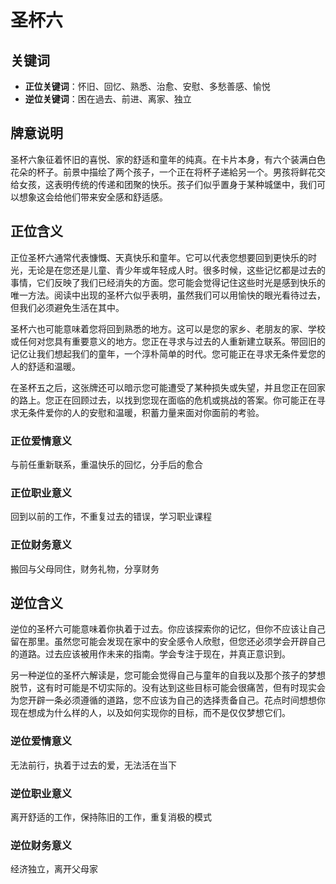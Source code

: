 # 圣杯六

## 关键词
- **正位关键词**：怀旧、回忆、熟悉、治愈、安慰、多愁善感、愉悦
- **逆位关键词**：困在過去、前进、离家、独立

## 牌意说明
圣杯六象征着怀旧的喜悦、家的舒适和童年的纯真。在卡片本身，有六个装满白色花朵的杯子。前景中描绘了两个孩子，一个正在将杯子递給另一个。男孩将鲜花交给女孩，这表明传统的传递和团聚的快乐。孩子们似乎置身于某种城堡中，我们可以想象这会给他们带来安全感和舒适感。

## 正位含义
正位圣杯六通常代表慷慨、天真快乐和童年。它可以代表您想要回到更快乐的时光，无论是在您还是儿童、青少年或年轻成人时。很多时候，这些记忆都是过去的事情，它们反映了我们已经消失的方面。您可能会觉得记住这些时光是感到快乐的唯一方法。阅读中出现的圣杯六似乎表明，虽然我们可以用愉快的眼光看待过去，但我们必须避免生活在其中。

圣杯六也可能意味着您将回到熟悉的地方。这可以是您的家乡、老朋友的家、学校或任何对您具有重要意义的地方。您正在寻求与过去的人重新建立联系。带回旧的记亿让我们想起我们的童年，一个淳朴简单的时代。您可能正在寻求无条件爱您的人的舒适和温暖。

在圣杯五之后，这张牌还可以暗示您可能遭受了某种损失或失望，并且您正在回家的路上。您正在回顾过去，以找到您现在面临的危机或挑战的答案。你可能正在寻求无条件爱你的人的安慰和温暖，积蓄力量来面对你面前的考验。

### 正位爱情意义
与前任重新联系，重温快乐的回忆，分手后的愈合

### 正位职业意义
回到以前的工作，不重复过去的错误，学习职业课程

### 正位财务意义
搬回与父母同住，财务礼物，分享财务

## 逆位含义
逆位的圣杯六可能意味着你执着于过去。你应该探索你的记忆，但你不应该让自己留在那里。虽然您可能会发现在家中的安全感令人欣慰，但您还必须学会开辟自己的道路。过去应该被用作未来的指南。学会专注于现在，并真正意识到。

另一种逆位的圣杯六解读是，您可能会觉得自己与童年的自我以及那个孩子的梦想脱节，这有时可能是不切实际的。没有达到这些目标可能会很痛苦，但有时现实会为您开辟一条必须遵循的道路，您不应该为自己的选择责备自己。花点时间想想你现在想成为什么样的人，以及如何实现你的目标，而不是仅仅梦想它们。

### 逆位爱情意义
无法前行，执着于过去的爱，无法活在当下

### 逆位职业意义
离开舒适的工作，保持陈旧的工作，重复消极的模式

### 逆位财务意义
经济独立，离开父母家